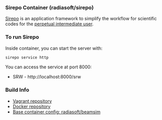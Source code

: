 ### Sirepo Container (radiasoft/sirepo)

[Sirepo](https://github.com/radiasoft/sirepo) is an application framework to
simplify the workflow for scientific codes for the
[perpetual intermediate user](http://blog.codinghorror.com/defending-perpetual-intermediacy/).

### To run Sirepo

Inside container, you can start the server with:

```bash
sirepo service http
```

You can access the service at port 8000:

* SRW - http://localhost:8000/srw

### Build Info

* [Vagrant repository](https://atlas.hashicorp.com/radiasoft/boxes/sirepo)
* [Docker repository](https://hub.docker.com/r/radiasoft/sirepo)
* [Base container config: radiasoft/beamsim](https://github.com/radiasoft/containers/tree/master/vagrant/radiasoft/beamsim)
